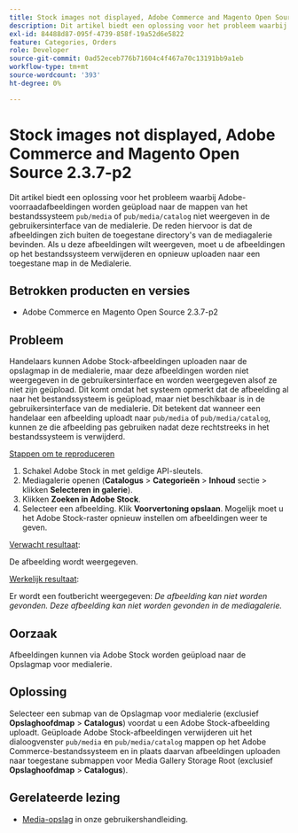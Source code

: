 ```yaml
---
title: Stock images not displayed, Adobe Commerce and Magento Open Source 2.3.7-p2
description: Dit artikel biedt een oplossing voor het probleem waarbij Adobe stock images die zijn geüpload naar de bestandssysteemdirectory's ` pub/media` of 'pub/media/catalog' niet worden weergegeven in de gebruikersinterface van de medialerie. De reden hiervoor is dat de afbeeldingen zich buiten de toegestane directory's van de mediagalerie bevinden. Als u deze afbeeldingen wilt weergeven, moet u de afbeeldingen op het bestandssysteem verwijderen en opnieuw uploaden naar een toegestane map in de Medialerie.
exl-id: 84488d87-095f-4739-858f-19a52d6e5822
feature: Categories, Orders
role: Developer
source-git-commit: 0ad52eceb776b71604c4f467a70c13191bb9a1eb
workflow-type: tm+mt
source-wordcount: '393'
ht-degree: 0%

---
```


# Stock images not displayed, Adobe Commerce and Magento Open Source 2.3.7-p2

Dit artikel biedt een oplossing voor het probleem waarbij Adobe-voorraadafbeeldingen worden geüpload naar de mappen van het bestandssysteem `pub/media` of `pub/media/catalog` niet weergeven in de gebruikersinterface van de medialerie. De reden hiervoor is dat de afbeeldingen zich buiten de toegestane directory&#39;s van de mediagalerie bevinden. Als u deze afbeeldingen wilt weergeven, moet u de afbeeldingen op het bestandssysteem verwijderen en opnieuw uploaden naar een toegestane map in de Medialerie.

## Betrokken producten en versies

* Adobe Commerce en Magento Open Source 2.3.7-p2


## Probleem

Handelaars kunnen Adobe Stock-afbeeldingen uploaden naar de opslagmap in de medialerie, maar deze afbeeldingen worden niet weergegeven in de gebruikersinterface en worden weergegeven alsof ze niet zijn geüpload. Dit komt omdat het systeem opmerkt dat de afbeelding al naar het bestandssysteem is geüpload, maar niet beschikbaar is in de gebruikersinterface van de medialerie. Dit betekent dat wanneer een handelaar een afbeelding uploadt naar `pub/media` of `pub/media/catalog`, kunnen ze die afbeelding pas gebruiken nadat deze rechtstreeks in het bestandssysteem is verwijderd.

<u>Stappen om te reproduceren</u>

1. Schakel Adobe Stock in met geldige API-sleutels.
1. Mediagalerie openen (**Catalogus** > **Categorieën** > **Inhoud** sectie > klikken **Selecteren in galerie**).
1. Klikken **Zoeken in Adobe Stock**.
1. Selecteer een afbeelding. Klik **Voorvertoning opslaan**. Mogelijk moet u het Adobe Stock-raster opnieuw instellen om afbeeldingen weer te geven.

<u>Verwacht resultaat</u>:

De afbeelding wordt weergegeven.

<u>Werkelijk resultaat</u>:

Er wordt een foutbericht weergegeven: *De afbeelding kan niet worden gevonden. Deze afbeelding kan niet worden gevonden in de mediagalerie.*

## Oorzaak

Afbeeldingen kunnen via Adobe Stock worden geüpload naar de Opslagmap voor medialerie.

## Oplossing

Selecteer een submap van de Opslagmap voor medialerie (exclusief **Opslaghoofdmap** > **Catalogus**) voordat u een Adobe Stock-afbeelding uploadt.
Geüploade Adobe Stock-afbeeldingen verwijderen uit het dialoogvenster `pub/media` en `pub/media/catalog` mappen op het Adobe Commerce-bestandssysteem en in plaats daarvan afbeeldingen uploaden naar toegestane submappen voor Media Gallery Storage Root (exclusief **Opslaghoofdmap** > **Catalogus**).

## Gerelateerde lezing

* [Media-opslag](https://docs.magento.com/user-guide/v2.3/cms/media-storage.html) in onze gebruikershandleiding.
